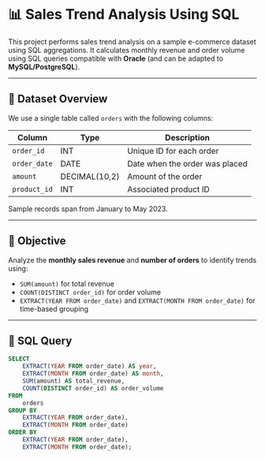 # 📊 Sales Trend Analysis Using SQL

This project performs sales trend analysis on a sample e-commerce dataset using SQL aggregations. It calculates monthly revenue and order volume using SQL queries compatible with **Oracle** (and can be adapted to **MySQL/PostgreSQL**).

---

## 📂 Dataset Overview

We use a single table called `orders` with the following columns:

| Column       | Type         | Description               |
|--------------|--------------|---------------------------|
| `order_id`   | INT          | Unique ID for each order  |
| `order_date` | DATE         | Date when the order was placed |
| `amount`     | DECIMAL(10,2)| Amount of the order       |
| `product_id` | INT          | Associated product ID     |

Sample records span from January to May 2023.

---

## 📌 Objective

Analyze the **monthly sales revenue** and **number of orders** to identify trends using:

- `SUM(amount)` for total revenue
- `COUNT(DISTINCT order_id)` for order volume
- `EXTRACT(YEAR FROM order_date)` and `EXTRACT(MONTH FROM order_date)` for time-based grouping

---

## 🧠 SQL Query

```sql
SELECT
    EXTRACT(YEAR FROM order_date) AS year,
    EXTRACT(MONTH FROM order_date) AS month,
    SUM(amount) AS total_revenue,
    COUNT(DISTINCT order_id) AS order_volume
FROM
    orders
GROUP BY
    EXTRACT(YEAR FROM order_date),
    EXTRACT(MONTH FROM order_date)
ORDER BY
    EXTRACT(YEAR FROM order_date),
    EXTRACT(MONTH FROM order_date);
